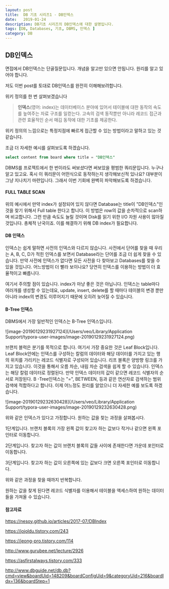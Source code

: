 ```yaml
---
layout: post
title:  DB 기초 시리즈1 - DB인덱스
date:   2019-01-24
description: DB기초 시리즈의 DB인덱스에 대한 설명입니다. 
tags: [DB, Databases, 기초, DBMS, 인덱스 ]
category: DB
---
```


## DB인덱스

면접에서 DB인덱스는 단골질문입니다. 개념을 알고만 있으면 안됩니다. 원리를 알고 있어야 합니다.

저도 이번 post를 토대로 DB인덱스를 완전히 이해해보려합니다.



위키 정의를 한 번 살펴보겠습니다 

> **인덱스**(영어: index)는 데이터베이스 분야에 있어서 테이블에 대한 동작의 속도를 높여주는 자료 구조를 일컫는다. 고속의 검색 동작뿐만 아니라 레코드 접근과 관련 효율적인 순서 매김 동작에 대한 기초를 제공한다.

위키 정의의 느낌으로는 특정지점에 빠르게 접근할 수 있는 방법이라고 말하고 있는 것 같습니다.



조금 더 자세한 예시를 살펴보도록 하겠습니다.

```SQL
select content from board where title = "DB인덱스"
```

DBMS를 프로젝트에서 한 번이라도 써보셨다면 써보았을 평범한 쿼리문입니다. 누구나 알고 있고요. 혹시 이 쿼리문이 어떤식으로 동작하는지 생각해보신적 있나요? 대부분이 그냥 지나치기 마련입니다. 그래서 이번 기회에 완벽히 파악해보도록 하겠습니다.



#### FULL TABLE SCAN

위의 예시에서 만약 index가 설정되어 있지 않다면 Database는 title이 "DB인덱스"인 것을 찾기 위해서 Full table 한다고 합니다. 이 방법은 row의 값을 순차적으로 scan하며 비교합니다. 그런 만큼 속도도 늘릴 것이며 Disk를 읽기 위한 I/O 자원 사용이 많아질 것입니다. 총체적 난국이죠. 이를 해결하기 위해 DB index가 필요합니다.



#### DB 인덱스

인덱스는 쉽게 말하면 사전의 인덱스와 다르지 않습니다. 사전에서 단어를 찾을 때 우리는 A, B, C, D가 적힌 인덱스를 보면서 Database라는 단어를 조금 더 쉽게 찾을 수 있습니다. 만약 사전에 인덱스가 없다면 모든 사전을 다 찾아보고 Databases를 찾을 수 있을 것입니다. 어느방법이 더 빨라 보이나요? 당연히 인덱스를 이용하는 방법이 더 효율적이고 빠릅니다.

여기서 주의할 점이 있습니다. index가 마냥 좋은 것은 아닙니다. 인덱스는 table마다 여러개를 생성할 수 있는데요, update, insert, delete를 할 때마다 테이블의 변경 뿐만 아니라 index의 변경도 이루어지기 때문에 오히려 늦어질 수 있습니다.



#### B-Tree 인덱스

DBMS에서 가장 일반적인 인덱스는 B-Tree 인덱스입니다.

![image-20190129231927124](/Users/veo/Library/Application Support/typora-user-images/image-20190129231927124.png)

브랜치 블럭은 분기를 목적으로 합니다. 여기서 가장 중요한 것은 Leaf Block입니다. Leaf Block안에는 인덱스를 구성하는 칼럼의 데이터와 해당 데이터를 가지고 있는 행의 위치를 가리키는 레코드 식별자로 구성되어 있습니다. 리프 블록은 양방향 링크를 가지고 있습니다. 이것을 통해서 오름 차순, 내림 차순 검색을 쉽게 할 수 있습니다. 인덱스는 해당 칼럼 데이터로 정렬된다. 만약 인덱스 데이터의 값이 같으면 레코드 식별자의 순서로 저장된다.  B -Tree인덱스는 "=", BETWEEN, 등과 같은 연산자로 검색하는 범위 검색에 적합하다고 합니다. 이제 어느정도 원리를 알았으니 더 자세한 예를 보도록 하겠습니다.



![image-20190129232630428](/Users/veo/Library/Application Support/typora-user-images/image-20190129232630428.png)

위와 같은 인덱스가 있다고 가정합니다. 원하는 값을 찾는 과정을 살펴봅시다.

1단계입니다. 브랜치 블록의 가장 왼쪽 값이 찾고자 하는 값보다 작거나 같으면 왼쪽 포인터로 이동합니다. 

2단계입니다. 찾고자 하는 값이 브랜치 블록의 값들 사이에 존재한다면 가운데 포인터로 이동합니다. 

3단계입니다. 찾고자 하는 값이 오른쪽에 있는 값보다 크면 오른쪽 포인터로 이동합니다.

위와 같은 과정을 찾을 때까지 반복합니다.

원하는 값을 찾게 된다면 레코드 식별자를 이용해서 테이블을 액세스하여 원하는 데이터들을 가져올 수 있습니다.






#### 참고자료

https://nesoy.github.io/articles/2017-07/DBIndex

https://jojoldu.tistory.com/243

https://jeong-pro.tistory.com/114

http://www.gurubee.net/lecture/2926

https://asfirstalways.tistory.com/333

http://www.dbguide.net/db.db?cmd=view&boardUid=148209&boardConfigUid=9&categoryUid=216&boardIdx=136&boardStep=1